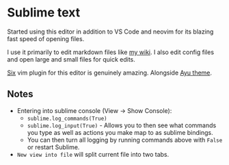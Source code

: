 # Sublime text
Started using this editor in addition to VS Code and neovim for its blazing fast speed of opening files.

I use it primarily to edit markdown files like [my wiki](https://wiki.nikitavoloboev.xyz/other/wiki-workflow.html). I also edit config files and open large and small files for quick edits.

[Six](https://github.com/guillermooo/Six) vim plugin for this editor is genuinely amazing. Alongside [Ayu theme](https://github.com/dempfi/ayu).

## Notes
- Entering into sublime console (View -> Show Console):
	- `sublime.log_commands(True)`
	- `sublime.log_input(True)` - Allows you to then see what commands you type as well as actions you make map to as sublime bindings.
	- You can then turn all logging by running commands above with `False` or restart Sublime.
- `New view into file` will split current file into two tabs.